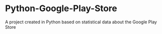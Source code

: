 # Python-Google-Play-Store
A project created in Python based on statistical data about the Google Play Store
